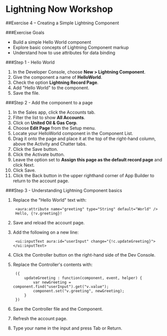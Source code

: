 # Lightning Now Workshop

##Exercise 4 – Creating a Simple Lightning Component

###Exercise Goals

* Build a simple Hello World component
* Explore basic concepts of Lightning Component markup
* Understand how to use attributes for data binding

###Step 1 - Hello World

1. In the Developer Console, choose **New > Lightning Component**.
2. Give the component a name of **HelloWorld**.
3. Check the option **Lightning Record Page**.
4. Add "Hello World" to the component.
5. Save the file.

###Step 2 - Add the component to a page
1. In the Sales app, click the Accounts tab.
2. Filter the list to show **All Accounts**.
3. Click on **United Oil & Gas Corp**.
4. Choose **Edit Page** from the Setup menu.
5. Locate your HelloWorld component in the Component List.
6. Drag it onto the page and place it at the top of the right-hand column, above the Activity and Chatter tabs.
7. Click the Save button.
8. Click the Activate button.
9. Leave the option set to **Assign this page as the default record page** and click Next.
10. Click Save.
11. Click the Back button in the upper righthand corner of App Builder to return to the account page.

###Step 3 - Understanding Lightning Component basics
1. Replace the "Hello World" text with:

		<aura:attribute name="greeting" type="String" default="World" />
    	Hello, {!v.greeting}!
    	
2. Save and reload the account page.
3. Add the following on a new line:

		<ui:inputText aura:id="userInput" change="{!c.updateGreeting}"></ui:inputText>
		
4. Click the Controller button on the right-hand side of the Dev Console.
5. Replace the Controller's contents with:

		({
			updateGreeting : function(component, event, helper) {
				var newGreeting = component.find("userInput").get("v.value");
				component.set("v.greeting", newGreeting);
			}
		})

6. Save the Controller file and the Component.
7. Refresh the account page.
8. Type your name in the input and press Tab or Return.